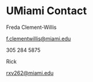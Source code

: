 # UMiami Contact
Freda Clement-Willis

f.clementwillis@miami.edu

305 284 5875

Rick

rxv262@miami.edu